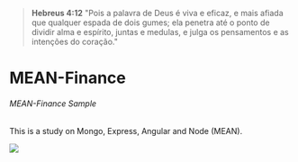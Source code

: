 ﻿> **Hebreus 4:12** "Pois a palavra de Deus é viva e eficaz, e mais afiada que qualquer espada de dois gumes; ela penetra até o ponto de dividir alma e espírito, juntas e medulas, e julga os pensamentos e as intenções do coração."

# MEAN-Finance
###### MEAN-Finance Sample

This is a study on Mongo, Express, Angular and Node (MEAN).

![](https://udemy-images.udemy.com/course/240x135/1013310_91c6_5.jpg)